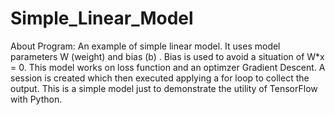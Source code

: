 # Simple_Linear_Model
About Program: An example of simple linear model. It uses model parameters W (weight) and bias (b) . Bias is used to avoid a situation of W*x = 0. This model works on loss function and an optimzer Gradient Descent. A session is created which then executed applying a for loop to collect the output.  This is a simple model just to demonstrate the utility of TensorFlow with Python.
